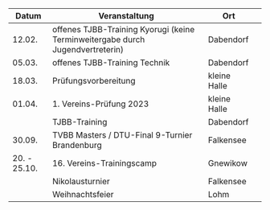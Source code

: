 | Datum        | Veranstaltung                                                                  | Ort          |     |
| ------------ | ------------------------------------------------------------------------------ | ------------ | --- |
| 12.02.       | offenes TJBB-Training Kyorugi (keine Terminweitergabe durch Jugendvertreterin) | Dabendorf    |     |
| 05.03.       | offenes TJBB-Training Technik                                                  | Dabendorf    |     |
| 18.03.       | Prüfungsvorbereitung                                                           | kleine Halle |     |
| 01.04.       | 1. Vereins-Prüfung 2023                                                        | kleine Halle |     |
|              | TJBB-Training                                                                  | Dabendorf    |     |
| 30.09.       | TVBB Masters / DTU-Final 9-Turnier Brandenburg                                 | Falkensee    |     |
| 20. - 25.10. | 16. Vereins-Trainingscamp                                                      | Gnewikow     |     |
|              | Nikolausturnier                                                                | Falkensee    |     |
|              | Weihnachtsfeier                                                                | Lohm         |     |
